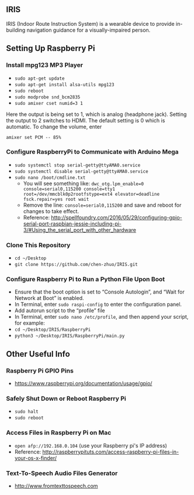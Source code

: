 ## IRIS

IRIS (Indoor Route Instruction System) is a wearable device to provide in-building navigation guidance for a
visually-impaired person.



## Setting Up Raspberry Pi

### Install mpg123 MP3 Player

- `sudo apt-get update`
- `sudo apt-get install alsa-utils mpg123`
- `sudo reboot`
- `sudo modprobe snd_bcm2835`
- `sudo amixer cset numid=3 1`

Here the output is being set to 1, which is analog (headphone jack). Setting the output to 2 switches to HDMI. The
default setting is 0 which is automatic. To change the volume, enter

`amixer set PCM -- 85%`

### Configure RaspberryPi to Communicate with Arduino Mega

- `sudo systemctl stop serial-getty@ttyAMA0.service`
- `sudo systemctl disable serial-getty@ttyAMA0.service`
- `sudo nano /boot/cmdline.txt`
    - You will see something like: `dwc_otg.lpm_enable=0 console=serial0,115200 console=tty1 root=/dev/mmcblk0p2rootfstype=ext4 elevator=deadline fsck.repair=yes root wait`
    - Remove the line: `console=serial0,115200` and save and reboot for changes to take effect.
    - Reference: http://spellfoundry.com/2016/05/29/configuring-gpio-serial-port-raspbian-jessie-including-pi-3/#Using_the_serial_port_with_other_hardware

### Clone This Repository

- `cd ~/Desktop`
- `git clone https://github.com/chen-zhuo/IRIS.git`

### Configure Raspberry Pi to Run a Python File Upon Boot

- Ensure that the boot option is set to “Console Autologin”, and “Wait for Network at Boot” is enabled.
- In Terminal, enter `sudo raspi-config` to enter the configuration panel.
- Add autorun script to the “profile” file
- In Terminal, enter `sudo nano /etc/profile`, and then append your script, for example:
- `cd ~/Desktop/IRIS/RaspberryPi`
- `python3 ~/Desktop/IRIS/RaspberryPi/main.py`



## Other Useful Info

### Raspberry Pi GPIO Pins

- https://www.raspberrypi.org/documentation/usage/gpio/

### Safely Shut Down or Reboot Raspberry Pi

- `sudo halt`
- `sudo reboot`

### Access Files in Raspberry Pi on Mac

- `open afp://192.168.0.104` (use your Raspberry pi's IP address)
- Reference: http://raspberrypituts.com/access-raspberry-pi-files-in-your-os-x-finder/

### Text-To-Speech Audio Files Generator

- http://www.fromtexttospeech.com
